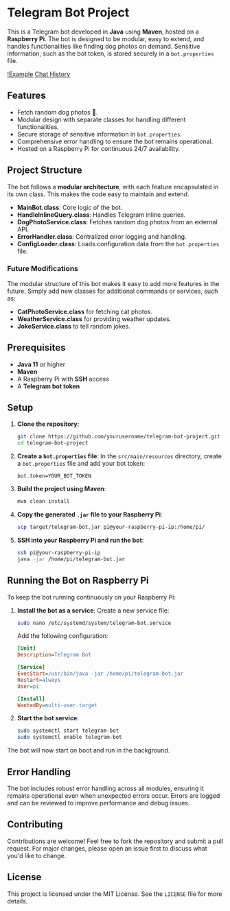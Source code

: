 # Telegram Bot Project

This is a Telegram bot developed in **Java** using **Maven**, hosted on a **Raspberry Pi**. The bot is designed to be modular, easy to extend, and handles functionalities like finding dog photos on demand. Sensitive information, such as the bot token, is stored securely in a `bot.properties` file.

[!Example](chat_history.png)
[Chat History](chat_history.pdf)

## Features

- Fetch random dog photos 🐶.
- Modular design with separate classes for handling different functionalities.
- Secure storage of sensitive information in `bot.properties`.
- Comprehensive error handling to ensure the bot remains operational.
- Hosted on a Raspberry Pi for continuous 24/7 availability.

## Project Structure

The bot follows a **modular architecture**, with each feature encapsulated in its own class. This makes the code easy to maintain and extend.

- **MainBot.class**: Core logic of the bot.
- **HandleInlineQuery.class**: Handles Telegram inline queries.
- **DogPhotoService.class**: Fetches random dog photos from an external API.
- **ErrorHandler.class**: Centralized error logging and handling.
- **ConfigLoader.class**: Loads configuration data from the `bot.properties` file.

### Future Modifications

The modular structure of this bot makes it easy to add more features in the future. Simply add new classes for additional commands or services, such as:

- **CatPhotoService.class** for fetching cat photos.
- **WeatherService.class** for providing weather updates.
- **JokeService.class** to tell random jokes.

## Prerequisites

- **Java 11** or higher
- **Maven**
- A Raspberry Pi with **SSH** access
- A **Telegram bot token**

## Setup

1. **Clone the repository:**
    ```sh
    git clone https://github.com/yourusername/telegram-bot-project.git
    cd telegram-bot-project
    ```

2. **Create a `bot.properties` file**:
    In the `src/main/resources` directory, create a `bot.properties` file and add your bot token:
    ```properties
    bot.token=YOUR_BOT_TOKEN
    ```

3. **Build the project using Maven**:
    ```sh
    mvn clean install
    ```

4. **Copy the generated `.jar` file to your Raspberry Pi**:
    ```sh
    scp target/telegram-bot.jar pi@your-raspberry-pi-ip:/home/pi/
    ```

5. **SSH into your Raspberry Pi and run the bot**:
    ```sh
    ssh pi@your-raspberry-pi-ip
    java -jar /home/pi/telegram-bot.jar
    ```

## Running the Bot on Raspberry Pi

To keep the bot running continuously on your Raspberry Pi:

1. **Install the bot as a service**:
    Create a new service file:
    ```sh
    sudo nano /etc/systemd/system/telegram-bot.service
    ```
    Add the following configuration:
    ```ini
    [Unit]
    Description=Telegram Bot

    [Service]
    ExecStart=/usr/bin/java -jar /home/pi/telegram-bot.jar
    Restart=always
    User=pi

    [Install]
    WantedBy=multi-user.target
    ```

2. **Start the bot service**:
    ```sh
    sudo systemctl start telegram-bot
    sudo systemctl enable telegram-bot
    ```

The bot will now start on boot and run in the background.

## Error Handling

The bot includes robust error handling across all modules, ensuring it remains operational even when unexpected errors occur. Errors are logged and can be reviewed to improve performance and debug issues.

## Contributing

Contributions are welcome! Feel free to fork the repository and submit a pull request. For major changes, please open an issue first to discuss what you'd like to change.

## License

This project is licensed under the MIT License. See the `LICENSE` file for more details.
